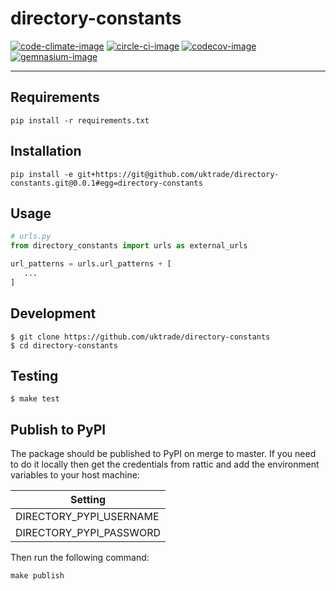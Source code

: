 # directory-constants

[![code-climate-image]][code-climate]
[![circle-ci-image]][circle-ci]
[![codecov-image]][codecov]
[![gemnasium-image]][gemnasium]

---

## Requirements

```shell
pip install -r requirements.txt
```

## Installation

```shell
pip install -e git+https://git@github.com/uktrade/directory-constants.git@0.0.1#egg=directory-constants
```

## Usage

```python
# urls.py
from directory_constants import urls as external_urls

url_patterns = urls.url_patterns + [
   ...
]
```

## Development

    $ git clone https://github.com/uktrade/directory-constants
    $ cd directory-constants

## Testing
	$ make test

## Publish to PyPI

The package should be published to PyPI on merge to master. If you need to do it locally then get the credentials from rattic and add the environment variables to your host machine:

| Setting                     |
| --------------------------- |
| DIRECTORY_PYPI_USERNAME     |
| DIRECTORY_PYPI_PASSWORD     |


Then run the following command:

    make publish


[code-climate-image]: https://codeclimate.com/github/uktrade/directory-constants/badges/issue_count.svg
[code-climate]: https://codeclimate.com/github/uktrade/directory-constants

[circle-ci-image]: https://circleci.com/gh/uktrade/directory-constants/tree/master.svg?style=svg
[circle-ci]: https://circleci.com/gh/uktrade/directory-constants/tree/master

[codecov-image]: https://codecov.io/gh/uktrade/directory-constants/branch/master/graph/badge.svg
[codecov]: https://codecov.io/gh/uktrade/directory-constants

[gemnasium-image]: https://gemnasium.com/badges/github.com/uktrade/directory-constants.svg
[gemnasium]: https://gemnasium.com/github.com/uktrade/directory-constants
